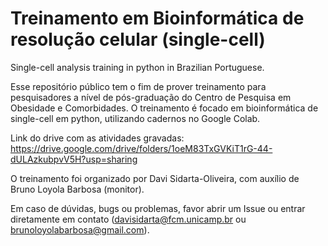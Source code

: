 # Treinamento em Bioinformática de resolução celular (single-cell)
Single-cell analysis training in python in Brazilian Portuguese. 

Esse repositório público tem o fim de prover treinamento para pesquisadores a nível de pós-graduação do Centro de Pesquisa em Obesidade e Comorbidades. O treinamento é focado em bioinformática de single-cell em python, utilizando cadernos no Google Colab.

Link do drive com as atividades gravadas: https://drive.google.com/drive/folders/1oeM83TxGVKiT1rG-44-dULAzkubpvV5H?usp=sharing

O treinamento foi organizado por Davi Sidarta-Oliveira, com auxílio de Bruno Loyola Barbosa (monitor). 

Em caso de dúvidas, bugs ou problemas, favor abrir um Issue ou entrar diretamente em contato (davisidarta@fcm.unicamp.br ou brunoloyolabarbosa@gmail.com).



